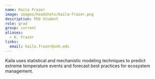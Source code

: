 ```yaml
---
name: Kaila Frazer
image: images/headshots/kaila-frazer.png
description: PhD Student
role: grad
group: current
aliases:
  - K. Frazer
links:
  email: kaila.frazer@unh.edu
---
```


Kaila uses statistical and mechanistic modeling techniques to predict extreme temperature events and forecast best practices for ecosystem management.
